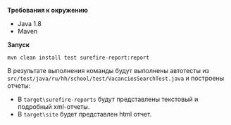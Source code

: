 **Требования к окружению**
* Java 1.8
* Maven

**Запуск**

`mvn clean install test surefire-report:report`

В результате выполнения команды будут выполнены автотесты из `src/test/java/ru/hh/school/test/VacanciesSearchTest.java`
и построены отчеты:
* В `target\surefire-reports` будут представлены текстовый и подробный xml-отчеты.
* В `target\site` будет представлен html отчет.